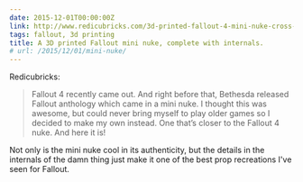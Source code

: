 ```yaml
---
date: 2015-12-01T00:00:00Z
link: http://www.redicubricks.com/3d-printed-fallout-4-mini-nuke-cross-section/
tags: fallout, 3d printing
title: A 3D printed Fallout mini nuke, complete with internals.
# url: /2015/12/01/mini-nuke/
---
```


Redicubricks:

> Fallout 4 recently came out. And right before that, Bethesda released Fallout anthology which came in a mini nuke. I thought this was awesome, but could never bring myself to play older games so I decided to make my own instead. One that’s closer to the Fallout 4 nuke. And here it is!

Not only is the mini nuke cool in its authenticity, but the details in the internals of the damn thing just make it one of the best prop recreations I've seen for Fallout.
